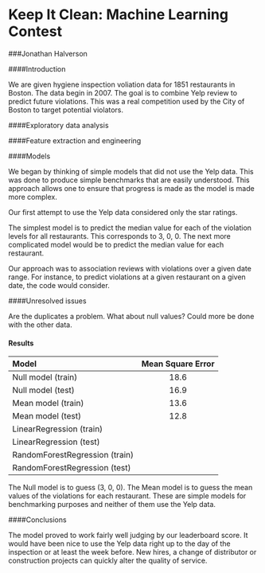 # Keep It Clean: Machine Learning Contest

###Jonathan Halverson

####Introduction

We are given hygiene inspection voliation data for 1851 restaurants in Boston. The data begin in 2007. The goal is to combine Yelp review to predict future violations. This was a real competition used by the City of Boston to target potential violators.

####Exploratory data analysis




####Feature extraction and engineering

####Models

We began by thinking of simple models that did not use the Yelp data. This was done to produce simple benchmarks that are easily understood. This approach allows one to ensure that progress is made as the model is made more complex.

Our first attempt to use the Yelp data considered only the star ratings.

The simplest model is to predict the median value for each of the violation levels for all restaurants. This corresponds to 3, 0, 0. The next more complicated model would be to predict the median value for each restaurant. 

Our approach was to association reviews with violations over a given date range. For instance, to predict violations at
a given restaurant on a given date, the code would consider.

####Unresolved issues

Are the duplicates a problem. What about null values? Could more be done with the other data.

#### Results

| Model | Mean Square Error |
|:---------|:-----------:|
|Null model (train) | 18.6  |
|Null model (test) | 16.9  |
|Mean model (train) | 13.6  |
|Mean model (test) | 12.8  | 
|LinearRegression (train) | |
|LinearRegression (test) | |
|RandomForestRegression (train) | |
|RandomForestRegression (test) | |

The Null model is to guess (3, 0, 0). The Mean model is to guess the mean values of the violations for each
restaurant. These are simple models for benchmarking purposes and neither of them use the Yelp data.

####Conclusions

The model proved to work fairly well judging by our leaderboard score. It would have been nice to use the Yelp data right up to the day of the inspection or at least the week before. New hires, a change of distributor or construction projects can quickly alter the quality of service.
